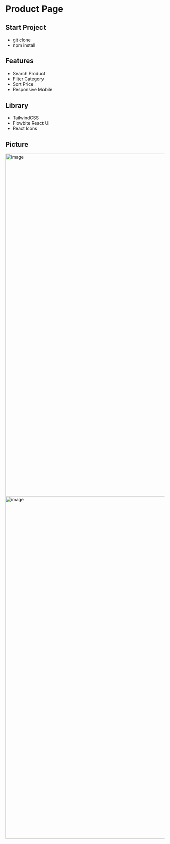 # Product Page

## Start Project
- git clone 
- npm install

## Features
- Search Product
- Filter Category
- Sort Price 
- Responsive Mobile

## Library
- TailwindCSS
- Flowbite React UI
- React Icons

## Picture
<img width="1920" height="1080" alt="image" src="https://github.com/user-attachments/assets/29245366-8cd4-4de7-ba9c-ca21d7a6b931" />
<img width="1920" height="1080" alt="image" src="https://github.com/user-attachments/assets/4489679f-e9fd-4008-b9b2-9934d54ccafc" />

